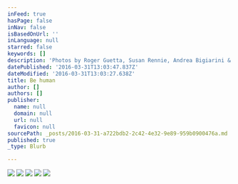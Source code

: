 ```yaml
---
inFeed: true
hasPage: false
inNav: false
isBasedOnUrl: ''
inLanguage: null
starred: false
keywords: []
description: 'Photos by Roger Guetta, Susan Rennie, Andrea Bigiarini & Antonio Mojica'
datePublished: '2016-03-31T13:03:47.837Z'
dateModified: '2016-03-31T13:03:27.638Z'
title: Be human
author: []
authors: []
publisher:
  name: null
  domain: null
  url: null
  favicon: null
sourcePath: _posts/2016-03-31-a722bdb2-2c42-4e32-9e89-959b0900476a.md
published: true
_type: Blurb

---
```

![](https://the-grid-user-content.s3-us-west-2.amazonaws.com/536936fb-f301-400e-8c6c-f32a4e62c9c0.jpg)
![](https://the-grid-user-content.s3-us-west-2.amazonaws.com/84e8dd04-c4f9-47c2-ba70-efcd7cc689ce.jpg)
![](https://the-grid-user-content.s3-us-west-2.amazonaws.com/2958b1e8-b382-4ef1-8726-728bddeb791c.jpg)
![](https://the-grid-user-content.s3-us-west-2.amazonaws.com/df48a9aa-13f3-4a57-bce0-dcb654f93d20.jpg)
![](https://the-grid-user-content.s3-us-west-2.amazonaws.com/f3d1a620-05b3-47e3-bfcd-653d046a09de.jpg)